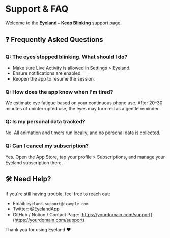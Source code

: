 # Support & FAQ

Welcome to the **Eyeland – Keep Blinking** support page.

## ❓ Frequently Asked Questions

### Q: The eyes stopped blinking. What should I do?
- Make sure Live Activity is allowed in Settings > Eyeland.
- Ensure notifications are enabled.
- Reopen the app to resume the session.

### Q: How does the app know when I'm tired?
We estimate eye fatigue based on your continuous phone use. After 20–30 minutes of uninterrupted use, the eyes may turn red as a gentle reminder.

### Q: Is my personal data tracked?
No. All animation and timers run locally, and no personal data is collected.

### Q: Can I cancel my subscription?
Yes. Open the App Store, tap your profile > Subscriptions, and manage your Eyeland subscription there.

## 🛠 Need Help?

If you're still having trouble, feel free to reach out:

- Email: `eyeland.support@example.com`  
- Twitter: [@EyelandApp](https://twitter.com/eyelandapp)  
- GitHub / Notion / Contact Page: [https://yourdomain.com/support](https://yourdomain.com/support)

Thank you for using Eyeland ❤️
